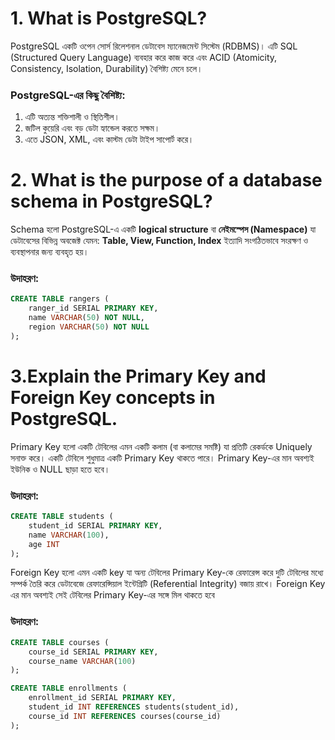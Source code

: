 # 1. What is PostgreSQL?

PostgreSQL একটি ওপেন সোর্স রিলেশনাল ডেটাবেস ম্যানেজমেন্ট সিস্টেম (RDBMS)। এটি SQL (Structured Query Language) ব্যবহার করে কাজ করে এবং ACID (Atomicity, Consistency, Isolation, Durability) বৈশিষ্ট্য মেনে চলে।
### PostgreSQL-এর কিছু বৈশিষ্ট্য:
1. এটি অত্যন্ত শক্তিশালী ও স্থিতিশীল।
2. জটিল কুয়েরি এবং বড় ডেটা হ্যান্ডেল করতে সক্ষম।
3. এতে JSON, XML, এবং কাস্টম ডেটা টাইপ সাপোর্ট করে।

# 2. What is the purpose of a database schema in PostgreSQL?
Schema হলো PostgreSQL-এ একটি **logical structure** বা **নেইমস্পেস (Namespace)** যা ডেটাবেসের বিভিন্ন অবজেক্ট যেমন: **Table, View, Function, Index** ইত্যাদি সংগঠিতভাবে সংরক্ষণ ও ব্যবস্থাপনার জন্য ব্যবহৃত হয়।
### উদাহরণ:
```sql
CREATE TABLE rangers (
    ranger_id SERIAL PRIMARY KEY,
    name VARCHAR(50) NOT NULL,
    region VARCHAR(50) NOT NULL
);
```

# 3.Explain the Primary Key and Foreign Key concepts in PostgreSQL.

Primary Key হলো একটি টেবিলের এমন একটি কলাম (বা কলামের সমষ্টি) যা প্রতিটি রেকর্ডকে Uniquely সনাক্ত করে। একটি টেবিলে শুধুমাত্র একটি Primary Key থাকতে পারে। Primary Key-এর মান অবশ্যই ইউনিক ও NULL ছাড়া হতে হবে।
### উদাহরণ:
```sql
CREATE TABLE students (
    student_id SERIAL PRIMARY KEY,
    name VARCHAR(100),
    age INT
);
```
Foreign Key হলো এমন একটি key যা অন্য টেবিলের Primary Key-কে রেফারেন্স করে দুটি টেবিলের মধ্যে সম্পর্ক তৈরি করে ডেটাবেজে রেফারেন্সিয়াল ইন্টেগ্রিটি (Referential Integrity) বজায় রাখে। Foreign Key এর মান অবশ্যই সেই টেবিলের Primary Key-এর সঙ্গে মিল থাকতে হবে

### উদাহরণ:
```sql
CREATE TABLE courses (
    course_id SERIAL PRIMARY KEY,
    course_name VARCHAR(100)
);

CREATE TABLE enrollments (
    enrollment_id SERIAL PRIMARY KEY,
    student_id INT REFERENCES students(student_id),
    course_id INT REFERENCES courses(course_id)
);
```
